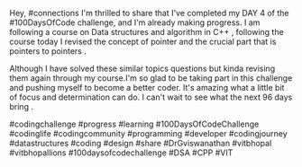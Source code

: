 Hey, #connections I'm thrilled to share that I've completed my DAY 4 of the #100DaysOfCode challenge, and I'm already making progress. I am following a course on Data structures and algorithm in C++ , following the course today I revised the concept of pointer and the crucial part that is pointers to pointers .


Although I have solved these similar topics questions but kinda revising them again through my course.I'm so glad to be taking part in this challenge and pushing myself to become a better coder. It's amazing what a little bit of focus and determination can do. I can't wait to see what the next 96 days bring .


#codingchallenge #progress #learning #100DaysOfCodeChallenge #codinglife #codingcommunity #programming #developer #codingjourney #datastructures #coding #design #share #DrGviswanathan #vitbhopal #vitbhopallions #100daysofcodechallenge
#DSA #CPP #VIT
    

